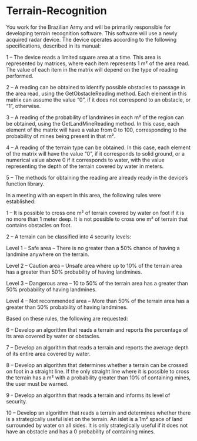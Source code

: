 # Terrain-Recognition

You work for the Brazilian Army and will be primarily responsible for developing terrain recognition software. 
This software will use a newly acquired radar device. 
The device operates according to the following specifications, described in its manual:

1 – The device reads a limited square area at a time. This area is represented by matrices, where each item represents 1 m² of the area read. The value of each item in the matrix will depend on the type of reading performed.

2 – A reading can be obtained to identify possible obstacles to passage in the area read, using the GetObstacleReading method. Each element in this matrix can assume the value “0”, if it does not correspond to an obstacle, or “1”, otherwise.

3 – A reading of the probability of landmines in each m² of the region can be obtained, using the GetLandMineReading method. In this case, each element of the matrix will have a value from 0 to 100, corresponding to the probability of mines being present in that m².

4 – A reading of the terrain type can be obtained. In this case, each element of the matrix will have the value “0”, if it corresponds to solid ground, or a numerical value above 0 if it corresponds to water, with the value representing the depth of the terrain covered by water in meters.

5 – The methods for obtaining the reading are already ready in the device’s function library.

In a meeting with an expert in this area, the following rules were established:

1 – It is possible to cross one m² of terrain covered by water on foot if it is no more than 1 meter deep. It is not possible to cross one m² of terrain that contains obstacles on foot.

2 – A terrain can be classified into 4 security levels:

Level 1 – Safe area – There is no greater than a 50% chance of having a landmine anywhere on the terrain.

Level 2 – Caution area – Unsafe area where up to 10% of the terrain area has a greater than 50% probability of having landmines.

Level 3 – Dangerous area – 10 to 50% of the terrain area has a greater than 50% probability of having landmines.

Level 4 – Not recommended area – More than 50% of the terrain area has a greater than 50% probability of having landmines.

Based on these rules, the following are requested:

6 – Develop an algorithm that reads a terrain and reports the percentage of its area covered by water or obstacles.

7 – Develop an algorithm that reads a terrain and reports the average depth of its entire area covered by water.

8 – Develop an algorithm that determines whether a terrain can be crossed on foot in a straight line. If the only straight line where it is possible to cross the terrain has a m² with a probability greater than 10% of containing mines, the user must be warned.

9 - Develop an algorithm that reads a terrain and informs its level of security.

10 – Develop an algorithm that reads a terrain and determines whether there is a strategically useful islet on the terrain. An islet is a 1m² space of land surrounded by water on all sides. It is only strategically useful if it does not have an obstacle and has a 0 probability of containing mines.
